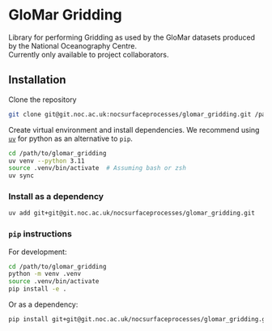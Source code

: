 # GloMar Gridding

Library for performing Gridding as used by the GloMar datasets produced by the National Oceanography Centre.  
Currently only available to project collaborators.

## Installation

Clone the repository

```bash
git clone git@git.noc.ac.uk:nocsurfaceprocesses/glomar_gridding.git /path/to/glomar_gridding
```

Create virtual environment and install dependencies. We recommend using [`uv`](https://docs.astral.sh/uv/) for python as an alternative to `pip`.

```bash
cd /path/to/glomar_gridding
uv venv --python 3.11
source .venv/bin/activate  # Assuming bash or zsh
uv sync
```

### Install as a dependency

```bash
uv add git+git@git.noc.ac.uk/nocsurfaceprocesses/glomar_gridding.git
```

### `pip` instructions

For development:

```bash
cd /path/to/glomar_gridding
python -m venv .venv
source .venv/bin/activate
pip install -e .
```

Or as a dependency:

```bash
pip install git+git@git.noc.ac.uk/nocsurfaceprocesses/glomar_gridding.git
```

